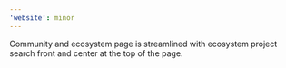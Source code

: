 ```yaml
---
'website': minor
---
```


Community and ecosystem page is streamlined with ecosystem project search front and center at the top of the page.
